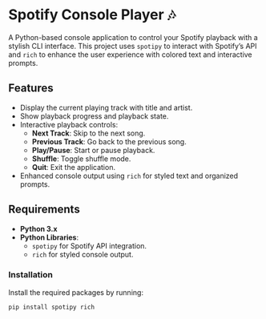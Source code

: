 # Spotify Console Player 🎶

A Python-based console application to control your Spotify playback with a stylish CLI interface. This project uses `spotipy` to interact with Spotify’s API and `rich` to enhance the user experience with colored text and interactive prompts.

## Features

- Display the current playing track with title and artist.
- Show playback progress and playback state.
- Interactive playback controls:
  - **Next Track**: Skip to the next song.
  - **Previous Track**: Go back to the previous song.
  - **Play/Pause**: Start or pause playback.
  - **Shuffle**: Toggle shuffle mode.
  - **Quit**: Exit the application.
- Enhanced console output using `rich` for styled text and organized prompts.

## Requirements

- **Python 3.x**
- **Python Libraries**:
  - `spotipy` for Spotify API integration.
  - `rich` for styled console output.

### Installation

Install the required packages by running:

```bash
pip install spotipy rich


